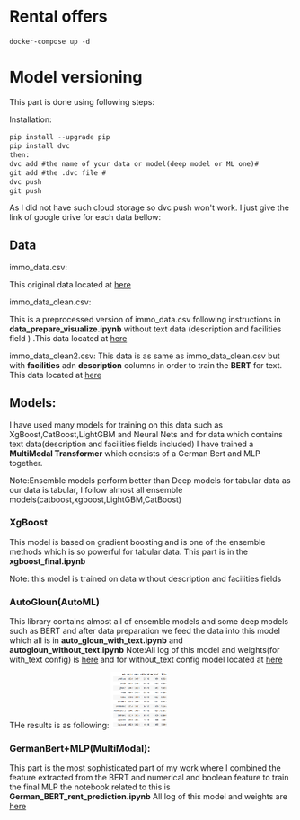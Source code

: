 # Rental offers

```angular2html
docker-compose up -d
```

# Model versioning
This part is done using following steps:

Installation:
```
pip install --upgrade pip
pip install dvc
then:
dvc add #the name of your data or model(deep model or ML one)#
git add #the .dvc file #
dvc push
git push
```
As I did not have such cloud storage so dvc push won't work.
I just give the link of google drive for each data bellow:
## Data
immo_data.csv:
 
This original data located at [here](
https://drive.google.com/file/d/1Y6SIw4bsiULgjMMb6ePp7vjFi-SrVOpi/view?usp=sharing)

immo_data_clean.csv:

This is a preprocessed version of immo_data.csv following instructions in **data_prepare_visualize.ipynb** without text data 
(description and facilities field )
.This data located at [here](https://drive.google.com/file/d/1Imn04Y4tECUzDHU-0CjYhSXrv0VehGHb/view?usp=sharing)

immo_data_clean2.csv:
This data is as same as immo_data_clean.csv but with
**facilities** adn **description** columns in order to train the
**BERT** for text.
This data located at
[here](
https://drive.google.com/file/d/1dEWxv9TK6D53t_NK1069FsxMTXubLhO9/view?usp=sharing)


## Models:
 I have used many models for training on this data such as XgBoost,CatBoost,LightGBM and Neural Nets and for data which
contains text data(description and facilities fields included) I have trained a **MultiModal Transformer** which consists of a German
Bert and MLP together.

Note:Ensemble models perform better than Deep models
for tabular data as our data is tabular, I follow almost all 
ensemble models(catboost,xgboost,LightGBM,CatBoost)
 
### XgBoost
This model is based on gradient boosting and is one of the ensemble methods which is
so powerful for tabular data.
This part is in the **xgboost_final.ipynb**

Note: this model is trained on data without description and facilities fields

### AutoGloun(AutoML)
This library contains almost all of ensemble models and some deep models such as BERT
and after data preparation we feed the data into this model which all is in **auto_gloun_with_text.ipynb**
and **autogloun_without_text.ipynb**
Note:All log of this model and weights(for with_text config) is [here](https://drive.google.com/drive/folders/1--CnHmK5DsPuEroyeYYCpXYWjCF28HW5?usp=sharing)
and for without_text config model located at [here](https://drive.google.com/drive/folders/13-OYRaLfkvD2X4bvR2qxxWOSltc4f3CF?usp=sharing)

THe results is as following:
<img src="/assets/img/results_without_text_r2score.png" alt="MarineGEO circle logo" style="height: 100px; width:100px;"/>

### GermanBert+MLP(MultiModal):
This part is the most sophisticated part of my work
where I combined the feature extracted from the BERT and
numerical and boolean feature to train the final MLP the notebook related
to this is **German_BERT_rent_prediction.ipynb**
All log of this model and weights are [here](https://drive.google.com/drive/folders/1f-j8H5j_Vnuih6qhps6TGYbbGZkpNuKB?usp=sharing)

